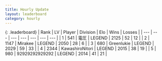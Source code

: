 ```yaml
---
title: Hourly Update
layout: leaderboard
category: hourly
---
```


{: .leaderboard}
| Rank | LV | Player | Division | Elo | Wins | Losses |
| --- | --- | --- | --- | --- | --- | --- |
| <span data-change="0">1</span> | 541 | <span title="ID: 407707">電圧</span> | LEGEND | <span data-change="13">2125</span> | <span data-change="2">52</span> | <span data-change="0">12</span> |
| <span data-change="0">2</span> | 1147 | <span title="ID: 416373">Mirakee</span> | LEGEND | <span data-change="0">2050</span> | <span data-change="0">28</span> | <span data-change="0">6</span> |
| <span data-change="0">3</span> | 680 | <span title="ID: 540">Greenlukie</span> | LEGEND | <span data-change="0">2029</span> | <span data-change="0">59</span> | <span data-change="0">33</span> |
| <span data-change="0">4</span> | 2344 | <span title="ID: 164871">KawashiroNitori</span> | LEGEND | <span data-change="0">2015</span> | <span data-change="0">38</span> | <span data-change="0">19</span> |
| <span data-change="0">5</span> | 980 | <span title="ID: 92077">92929292929292</span> | LEGEND | <span data-change="0">2014</span> | <span data-change="0">41</span> | <span data-change="0">21</span> |
